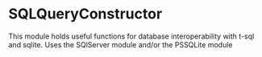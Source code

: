 # SQLQueryConstructor
This module holds useful functions for database interoperability with t-sql and sqlite. Uses the SQlServer module and/or the PSSQLite module
